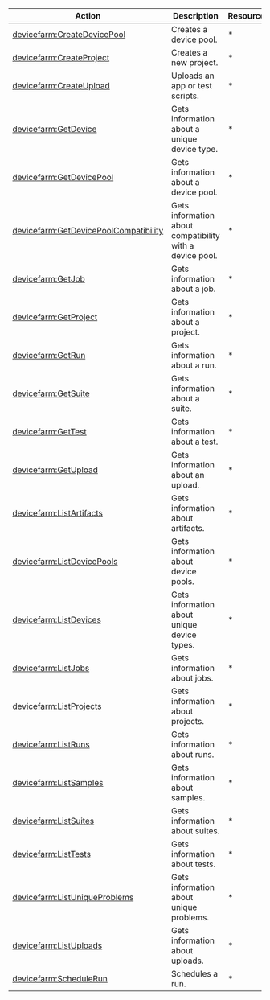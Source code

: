 | Action | Description | Resource | Condition |
| --- | --- | --- | --- |
| [devicefarm:CreateDevicePool](http://docs.aws.amazon.com/devicefarm/latest/APIReference/API_CreateDevicePool.html) | Creates a device pool. | * | - |
| [devicefarm:CreateProject](http://docs.aws.amazon.com/devicefarm/latest/APIReference/API_CreateProject.html) | Creates a new project. | * | - |
| [devicefarm:CreateUpload](http://docs.aws.amazon.com/devicefarm/latest/APIReference/API_CreateUpload.html) | Uploads an app or test scripts. | * | - |
| [devicefarm:GetDevice](http://docs.aws.amazon.com/devicefarm/latest/APIReference/API_GetDevice.html) | Gets information about a unique device type. | * | - |
| [devicefarm:GetDevicePool](http://docs.aws.amazon.com/devicefarm/latest/APIReference/API_GetDevicePool.html) | Gets information about a device pool. | * | - |
| [devicefarm:GetDevicePoolCompatibility](http://docs.aws.amazon.com/devicefarm/latest/APIReference/API_GetDevicePoolCompatibility.html) | Gets information about compatibility with a device pool. | * | - |
| [devicefarm:GetJob](http://docs.aws.amazon.com/devicefarm/latest/APIReference/API_GetJob.html) | Gets information about a job. | * | - |
| [devicefarm:GetProject](http://docs.aws.amazon.com/devicefarm/latest/APIReference/API_GetProject.html) | Gets information about a project. | * | - |
| [devicefarm:GetRun](http://docs.aws.amazon.com/devicefarm/latest/APIReference/API_GetRun.html) | Gets information about a run. | * | - |
| [devicefarm:GetSuite](http://docs.aws.amazon.com/devicefarm/latest/APIReference/API_GetSuite.html) | Gets information about a suite. | * | - |
| [devicefarm:GetTest](http://docs.aws.amazon.com/devicefarm/latest/APIReference/API_GetTest.html) | Gets information about a test. | * | - |
| [devicefarm:GetUpload](http://docs.aws.amazon.com/devicefarm/latest/APIReference/API_GetUpload.html) | Gets information about an upload. | * | - |
| [devicefarm:ListArtifacts](http://docs.aws.amazon.com/devicefarm/latest/APIReference/API_ListArtifacts.html) | Gets information about artifacts. | * | - |
| [devicefarm:ListDevicePools](http://docs.aws.amazon.com/devicefarm/latest/APIReference/API_ListDevicePools.html) | Gets information about device pools. | * | - |
| [devicefarm:ListDevices](http://docs.aws.amazon.com/devicefarm/latest/APIReference/API_ListDevices.html) | Gets information about unique device types. | * | - |
| [devicefarm:ListJobs](http://docs.aws.amazon.com/devicefarm/latest/APIReference/API_ListJobs.html) | Gets information about jobs. | * | - |
| [devicefarm:ListProjects](http://docs.aws.amazon.com/devicefarm/latest/APIReference/API_ListProjects.html) | Gets information about projects. | * | - |
| [devicefarm:ListRuns](http://docs.aws.amazon.com/devicefarm/latest/APIReference/API_ListRuns.html) | Gets information about runs. | * | - |
| [devicefarm:ListSamples](http://docs.aws.amazon.com/devicefarm/latest/APIReference/API_ListSamples.html) | Gets information about samples. | * | - |
| [devicefarm:ListSuites](http://docs.aws.amazon.com/devicefarm/latest/APIReference/API_ListSuites.html) | Gets information about suites. | * | - |
| [devicefarm:ListTests](http://docs.aws.amazon.com/devicefarm/latest/APIReference/API_ListTests.html) | Gets information about tests. | * | - |
| [devicefarm:ListUniqueProblems](http://docs.aws.amazon.com/devicefarm/latest/APIReference/API_ListUniqueProblems.html) | Gets information about unique problems. | * | - |
| [devicefarm:ListUploads](http://docs.aws.amazon.com/devicefarm/latest/APIReference/API_ListUploads.html) | Gets information about uploads. | * | - |
| [devicefarm:ScheduleRun](http://docs.aws.amazon.com/devicefarm/latest/APIReference/API_ScheduleRun.html) | Schedules a run. | * | - |

